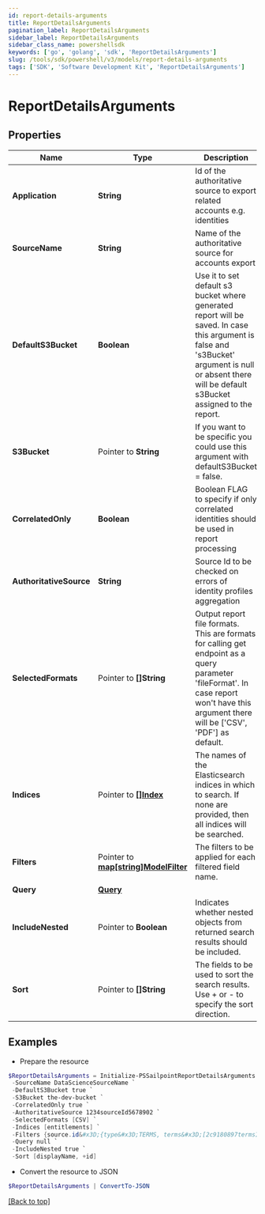 ```yaml
---
id: report-details-arguments
title: ReportDetailsArguments
pagination_label: ReportDetailsArguments
sidebar_label: ReportDetailsArguments
sidebar_class_name: powershellsdk
keywords: ['go', 'golang', 'sdk', 'ReportDetailsArguments'] 
slug: /tools/sdk/powershell/v3/models/report-details-arguments
tags: ['SDK', 'Software Development Kit', 'ReportDetailsArguments']
---
```



# ReportDetailsArguments

## Properties

Name | Type | Description | Notes
------------ | ------------- | ------------- | -------------
**Application** |  **String** | Id of the authoritative source to export related accounts e.g. identities | 
**SourceName** |  **String** | Name of the authoritative source for accounts export | 
**DefaultS3Bucket** |  **Boolean** | Use it to set default s3 bucket where generated report will be saved.  In case this argument is false and &#39;s3Bucket&#39; argument is null or absent there will be default s3Bucket assigned to the report. | 
**S3Bucket** |  Pointer to **String** | If you want to be specific you could use this argument with defaultS3Bucket &#x3D; false. | [optional] 
**CorrelatedOnly** |  **Boolean** | Boolean FLAG to specify if only correlated identities should be used in report processing | [default to $false]
**AuthoritativeSource** |  **String** | Source Id to be checked on errors of identity profiles aggregation | 
**SelectedFormats** |  Pointer to **[]String** | Output report file formats. This are formats for calling get endpoint as a query parameter &#39;fileFormat&#39;.  In case report won&#39;t have this argument there will be [&#39;CSV&#39;, &#39;PDF&#39;] as default. | [optional] 
**Indices** |  Pointer to [**[]Index**](index) | The names of the Elasticsearch indices in which to search. If none are provided, then all indices will be searched. | [optional] 
**Filters** |  Pointer to [**map[string]ModelFilter**](model-filter) | The filters to be applied for each filtered field name. | [optional] 
**Query** |  [**Query**](query) |  | 
**IncludeNested** |  Pointer to **Boolean** | Indicates whether nested objects from returned search results should be included. | [optional] [default to $true]
**Sort** |  Pointer to **[]String** | The fields to be used to sort the search results. Use + or - to specify the sort direction. | [optional] 

## Examples

- Prepare the resource
```powershell
$ReportDetailsArguments = Initialize-PSSailpointReportDetailsArguments  -Application 2c9180897eSourceIde781782f705b9 `
 -SourceName DataScienceSourceName `
 -DefaultS3Bucket true `
 -S3Bucket the-dev-bucket `
 -CorrelatedOnly true `
 -AuthoritativeSource 1234sourceId5678902 `
 -SelectedFormats [CSV] `
 -Indices [entitlements] `
 -Filters {source.id&#x3D;{type&#x3D;TERMS, terms&#x3D;[2c9180897termsId780bd2920576]}, source.name.exact&#x3D;{type&#x3D;TERMS, terms&#x3D;[IdentityNow], exclude&#x3D;true}} `
 -Query null `
 -IncludeNested true `
 -Sort [displayName, +id]
```

- Convert the resource to JSON
```powershell
$ReportDetailsArguments | ConvertTo-JSON
```


[[Back to top]](#) 

